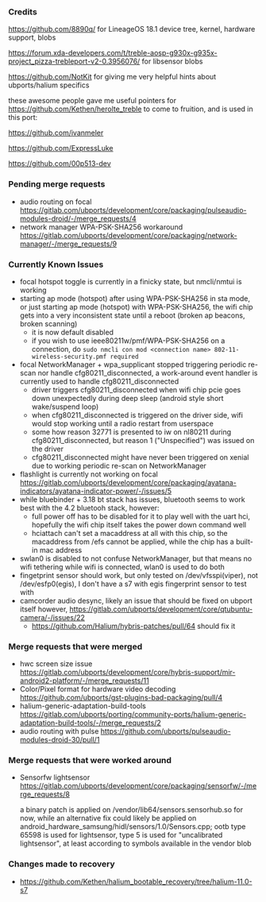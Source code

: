 ### Credits
https://github.com/8890q/ for LineageOS 18.1 device tree, kernel, hardware support, blobs

https://forum.xda-developers.com/t/treble-aosp-g930x-g935x-project_pizza-trebleport-v2-0.3956076/ for libsensor blobs

https://github.com/NotKit for giving me very helpful hints about ubports/halium specifics

these awesome people gave me useful pointers for https://github.com/Kethen/herolte_treble to come to fruition, and is used in this port:

https://github.com/ivanmeler

https://github.com/ExpressLuke

https://github.com/00p513-dev

### Pending merge requests
- audio routing on focal https://gitlab.com/ubports/development/core/packaging/pulseaudio-modules-droid/-/merge_requests/4
- network manager WPA-PSK-SHA256 workaround https://gitlab.com/ubports/development/core/packaging/network-manager/-/merge_requests/9

### Currently Known Issues
- focal hotspot toggle is currently in a finicky state, but nmcli/nmtui is working
- starting ap mode (hotspot) after using WPA-PSK-SHA256 in sta mode, or just starting ap mode (hotspot) with WPA-PSK-SHA256, the wifi chip gets into a very inconsistent state until a reboot (broken ap beacons, broken scanning)
	- it is now default disabled
	- if you wish to use ieee80211w/pmf/WPA-PSK-SHA256 on a connection, do `sudo nmcli con mod <connection name> 802-11-wireless-security.pmf required`
- focal NetworkManager + wpa_supplicant stopped triggering periodic re-scan nor handle cfg80211_disconnected, a work-around event handler is currently used to handle cfg80211_disconnected
	- driver triggers cfg80211_disconnected when wifi chip pcie goes down unexpectedly during deep sleep (android style short wake/suspend loop)
	- when cfg80211_disconnected is triggered on the driver side, wifi would stop working until a radio restart from userspace
	- some how reason 32771 is presented to iw on nl80211 during cfg80211_disconnected, but reason 1 ("Unspecified") was issued on the driver
	- cfg80211_disconnected might have never been triggered on xenial due to working periodic re-scan on NetworkManager
- flashlight is currently not working on focal https://gitlab.com/ubports/development/core/packaging/ayatana-indicators/ayatana-indicator-power/-/issues/5
- while bluebinder + 3.18 bt stack has issues, bluetooth seems to work best with the 4.2 bluetooh stack, however:
	- full power off has to be disabled for it to play well with the uart hci, hopefully the wifi chip itself takes the power down command well
	- hciattach can't set a macaddress at all with this chip, so the macaddress from /efs cannot be applied, while the chip has a built-in mac address
- swlan0 is disabled to not confuse NetworkManager, but that means no wifi tethering while wifi is connected, wlan0 is used to do both
- fingetprint sensor should work, but only tested on /dev/vfsspi(viper), not /dev/esfp0(egis), I don't have a s7 with egis fingerprint sensor to test with
- camcorder audio desync, likely an issue that should be fixed on ubport itself however, https://gitlab.com/ubports/development/core/qtubuntu-camera/-/issues/22
	- https://github.com/Halium/hybris-patches/pull/64 should fix it

### Merge requests that were merged
- hwc screen size issue https://gitlab.com/ubports/development/core/hybris-support/mir-android2-platform/-/merge_requests/11
- Color/Pixel format for hardware video decoding  https://github.com/ubports/gst-plugins-bad-packaging/pull/4
- halium-generic-adaptation-build-tools https://gitlab.com/ubports/porting/community-ports/halium-generic-adaptation-build-tools/-/merge_requests/2
- audio routing with pulse https://github.com/ubports/pulseaudio-modules-droid-30/pull/1

### Merge requests that were worked around
- Sensorfw lightsensor https://gitlab.com/ubports/development/core/packaging/sensorfw/-/merge_requests/8

	a binary patch is applied on /vendor/lib64/sensors.sensorhub.so for now, while an alternative fix could likely be applied on android_hardware_samsung/hidl/sensors/1.0/Sensors.cpp; ootb type 65598 is used for lightsensor, type 5 is used for "uncalibrated lightsensor", at least according to symbols available in the vendor blob

### Changes made to recovery
- https://github.com/Kethen/halium_bootable_recovery/tree/halium-11.0-s7
